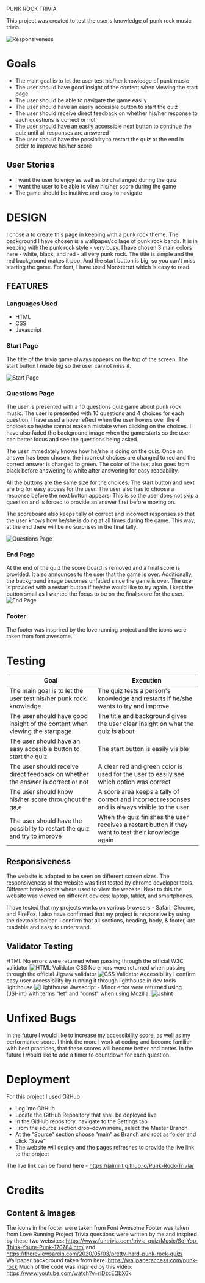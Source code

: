 PUNK ROCK TRIVIA

This project was created to test the user's knowledge of punk rock music trivia.

![Responsiveness](/assets/images/screen-responsiveness.jpg)

# Goals
* The main goal is to let the user test his/her knowledge of punk music
* The user should have good insight of the content when viewing the start page
* The user should be able to navigate the game easily
* The user should have an easily accesible button to start the quiz
* The user should receive direct feedback on whether his/her response to each questions is correct or not
* The user should have an easily accessible next button to continue the quiz until all responses are answered
* The user should have the possiblity to restart the quiz at the end in order to improve his/her score

## User Stories
* I want the user to enjoy as well as be challanged during the quiz
* I want the user to be able to view his/her score during the game
* The game should be inutitive and easy to navigate

# DESIGN

I chose a to create this page in keeping with a punk rock theme. The background I have chosen is a wallpaper/collage of punk rock bands. It is in keeping with the punk rock style - very busy. I have chosen 3 main colors here - white, black, and red - all very punk rock. The title is simple and the red background makes it pop. And the start button is big, so you can't miss starting the game. For font, I have used Monsterrat which is easy to read.  

## FEATURES

### Languages Used
* HTML
* CSS
* Javascript

### Start Page

The title of the trivia game always appears on the top of the screen.
The start button I made big so the user cannot miss it. 

![Start Page](/assets/images/start-page.jpg)

### Questions Page

The user is presented with a 10 questions quiz game about punk rock music. 
The user is presented with 10 questions and 4 choices for each question. 
I have used a hover effect when the user hovers over the 4 choices so he/she cannot make a mistake when clicking on the choices. 
I have also faded the background image when the game starts so the user can better focus and see the questions being asked. 

The user immedately knows how he/she is doing on the quiz. Once an answer has been chosen, the incorrect choices are changed to red and the correct answer is changed to green. The color of the text also goes from black before answering to white after answering for easy readability. 

All the buttons are the same size for the choices. The start button and next are big for easy access for the user.
The user also has to choose a response before the next button appears. This is so the user does not skip a question and is forced to provide an answer first before moving on. 

The scoreboard also keeps tally of correct and incorrect responses so that the user knows how he/she is doing at all times during the game. This way, at the end there will be no surprises in the final tally.

![Questions Page](/assets/images/questions.jpg)

### End Page
At the end of the quiz the score board is removed and a final score is provided. It also announces to the user that the game is over. Additionally, the background image becomes unfaded since the game is over.
The user is provided with a restart button if he/she would like to try again. I kept the button small as I wanted the focus to be on the final score for the user.
![End Page](/assets/images/game-over.jpg)


### Footer
The footer was insprired by the love running project and the icons were taken from font awesome.

# Testing
| Goal | Execution |
| --------------- | --------------- |
| The main goal is to let the user test his/her punk rock knowledge  | The quiz tests a person's knowledge and restarts if he/she wants to try and improve |
| The user should have good insight of the content when viewing the startpage | The title and background gives the user clear insight on what the quiz is about  |
| The user should have an easy accesible button to start the quiz  | The start button is easily visible  |
| The user should receive direct feedback on whether the answer is correct or not | A clear red and green color is used for the user to easily see which option was correct  |
| The user should know his/her score throughout the ga,e | A score area keeps a tally of correct and incorrect responses and is always visible to the user  |
| The user should have the possiblity to restart the quiz and try to improve  | When the quiz finishes the user receives a restart button if they want to test their knowledge again  |

## Responsiveness

The website is adapted to be seen on different screen sizes. The responsiveness of the website was first tested by chrome developer tools. Different breakpoints where used to view the website. Next to this the website was viewed on different devices: laptop, tablet, and smartphones.

I have tested that my projects works on various browsers - Safari, Chrome, and FireFox. I also have confirmed that my project is responsive by using the devtools toolbar. I confirm that all sections, heading, body, & footer, are readable and easy to understand. 


## Validator Testing
HTML No errors were returned when passing through the official W3C validator
![HTML Validator](/assets/images/html-checker.jpg)
CSS No errors were returned when passing through the official Jigsaw validator
![CSS Validator](/assets/images/css-validator.jpg)
Accessibility I confirm easy user accessibility by running it through lighthouse in dev tools
lighthouse 
![Lighthouse](/assets/image/lighthouse.jpg)
Javascript - Minor error were returned using (JSHint) with terms "let" and "const" when using Mozilla.
![Jshint](/assets/images/jshint.jpg)

# Unfixed Bugs
In the future I would like to increase my accessibility score, as well as my performance score. I think the more I work at coding and become familiar with best practices, that these scores will become better and better. In the future I would like to add a timer to countdown for each question.

# Deployment
For this project I used GitHub

* Log into GitHub
* Locate the GitHub Repository that shall be deployed live
* In the GitHub repository, navigate to the Settings tab
* From the source section drop-down menu, select the Master Branch
* At the ”Source” section choose ”main” as Branch and root as folder and click ”Save”
* The website will deploy and the pages refreshes to provide the live link to the project

The live link can be found here - https://jaimilit.github.io/Punk-Rock-Trivia/

# Credits

## Content & Images
The icons in the footer were taken from Font Awesome
Footer was taken from Love Running Project
Trivia questions were written by me and inspired by these two websites: https://www.funtrivia.com/trivia-quiz/Music/So-You-Think-Youre-Punk-170784.html and https://thereviewsarein.com/2020/05/03/pretty-hard-punk-rock-quiz/
Wallpaper background taken from here: https://wallpaperaccess.com/punk-rock
Much of the code was inspried by this video: https://www.youtube.com/watch?v=riDzcEQbX6k

